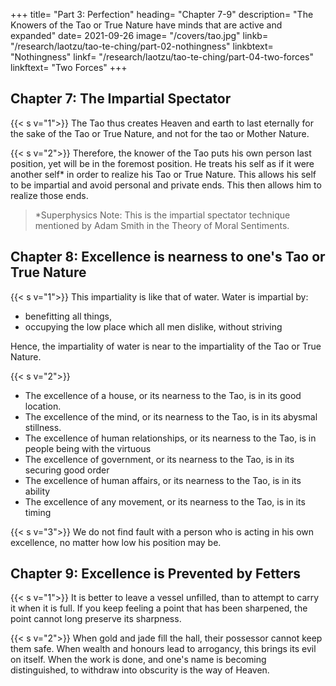 
+++
title= "Part 3: Perfection"
heading= "Chapter 7-9"
description= "The Knowers of the Tao or True Nature have minds that are active and expanded"
date= 2021-09-26
image= "/covers/tao.jpg"
linkb= "/research/laotzu/tao-te-ching/part-02-nothingness"
linkbtext= "Nothingness"
linkf= "/research/laotzu/tao-te-ching/part-04-two-forces"
linkftext= "Two Forces"
+++

## Chapter 7: The Impartial Spectator

{{< s v="1">}} The Tao thus creates Heaven and earth to last eternally for the sake of the Tao or True Nature, and not for the tao or Mother Nature. 

<!-- is long-enduring and earth continues long because they do not live of, or for, themselves. This is how they are able to continue and endure. -->

{{< s v="2">}} Therefore, the knower of the Tao puts his own person last position, yet will be in the foremost position. He treats his self as if it were another self* in order to realize his Tao or True Nature. <!--  foreign to him, and yet that person is preserved. --> This allows his self to be impartial and avoid personal and private ends. This then allows him to realize those ends. 

> *Superphysics Note: This is the impartial spectator technique mentioned by Adam Smith in the Theory of Moral Sentiments. 


## Chapter 8: Excellence is nearness to one's Tao or True Nature

{{< s v="1">}} This impartiality <!-- highest excellence --> is like that of water. Water is impartial by:
- benefitting all things,
- occupying the low place which all men dislike, without striving

Hence, the impartiality of water is near to the impartiality of the Tao or True Nature.


{{< s v="2">}}
- The excellence of a house, or its nearness to the Tao, is in its good location. 
- The excellence of the mind, or its nearness to the Tao, is in its abysmal stillness. 
- The excellence of human relationships, or its nearness to the Tao, is in people being with the virtuous
- The excellence of government, or its nearness to the Tao, is in its securing good order
- The excellence of human affairs, or its nearness to the Tao, is in its ability
- The excellence of any movement, or its nearness to the Tao, is in its timing


{{< s v="3">}} We do not find fault with a person who is acting in his own excellence, no matter how low his position may be.<!-- ) does not wrangle (about his low position), no one finds fault with him. -->



## Chapter 9: Excellence is Prevented by Fetters


{{< s v="1">}} It is better to leave a vessel unfilled, than to attempt to carry it when it is full. If you keep feeling a point that has been sharpened, the point cannot long preserve its sharpness.

{{< s v="2">}} When gold and jade fill the hall, their possessor cannot keep them safe. When wealth and honours lead to arrogancy, this brings its evil on itself. When the work is done, and one's name is becoming distinguished, to withdraw into obscurity is the way of Heaven.



